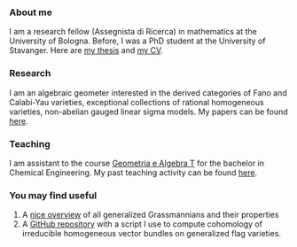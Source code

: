 
### About me

I am a research fellow (Assegnista di Ricerca) in mathematics at the University of Bologna. Before, I was a PhD student at the University of Stavanger. Here are [my thesis](https://ebooks.uis.no/index.php/USPS/catalog/download/78/77/346-1?inline=1) and [my CV](https://marcorampazzo.github.io/CV_Oct_2021.pdf).

### Research

I am an algebraic geometer interested in the derived categories of Fano and Calabi-Yau varieties, exceptional collections of rational homogeneous varieties, non-abelian gauged linear sigma models. My papers can be found [here](https://marcorampazzo.github.io/papers).

### Teaching

I am assistant to the course [Geometria e Algebra T](https://virtuale.unibo.it/course/view.php?id=33616) for the bachelor in Chemical Engineering. My past teaching activity can be found [here](https://marcorampazzo.github.io/CV_Oct_2021.pdf).

### You may find useful

1. A [nice overview](https://www.grassmannian.info) of all generalized Grassmannians and their properties
2. A [GitHub repository](https://github.com/marcorampazzo/bott-theorem) with a script I use to compute cohomology of irreducible homogeneous vector bundles on generalized flag varieties.
